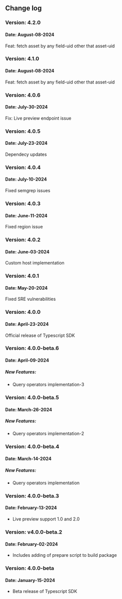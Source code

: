 ## Change log

### Version: 4.2.0
#### Date: August-08-2024
Feat: fetch asset by any field-uid other that asset-uid

### Version: 4.1.0
#### Date: August-08-2024
Feat: fetch asset by any field-uid other that asset-uid

### Version: 4.0.6
#### Date: July-30-2024
Fix: Live preview endpoint issue

### Version: 4.0.5
#### Date: July-23-2024
Dependecy updates

### Version: 4.0.4
#### Date: July-10-2024
Fixed semgrep issues

### Version: 4.0.3
#### Date: June-11-2024
Fixed region issue

### Version: 4.0.2
#### Date: June-03-2024
Custom host implementation

### Version: 4.0.1
#### Date: May-20-2024
Fixed SRE vulnerabilities 

### Version: 4.0.0
#### Date: April-23-2024
Official release of Typescript SDK

### Version: 4.0.0-beta.6
#### Date: April-09-2024
##### New Features:
- Query operators implementation-3

### Version: 4.0.0-beta.5
#### Date: March-26-2024
##### New Features:
- Query operators implementation-2

### Version: 4.0.0-beta.4
#### Date: March-14-2024
##### New Features:
- Query operators implementation

### Version: 4.0.0-beta.3
#### Date: February-13-2024
 - Live preview support 1.0 and 2.0

### Version: v4.0.0-beta.2
#### Date: February-02-2024
 - Includes adding of prepare script to build package

### Version: 4.0.0-beta
#### Date: January-15-2024
 - Beta release of Typescript SDK